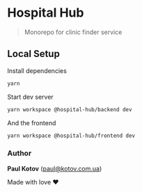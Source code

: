 # Hospital Hub

> Monorepo for clinic finder service

## Local Setup

Install dependencies

```bash
yarn
```

Start dev server

```bash
yarn workspace @hospital-hub/backend dev
```

And the frontend

```bash
yarn workspace @hospital-hub/frontend dev
```

### Author

**Paul Kotov** (paul@kotov.com.ua)

Made with love ❤️
